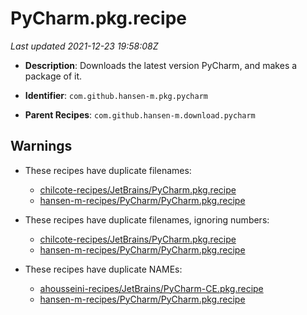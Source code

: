 # PyCharm.pkg.recipe

_Last updated 2021-12-23 19:58:08Z_

- **Description**: Downloads the latest version PyCharm, and makes a package of it.

- **Identifier**: `com.github.hansen-m.pkg.pycharm`

- **Parent Recipes**: `com.github.hansen-m.download.pycharm`

## Warnings

- These recipes have duplicate filenames:
    - [chilcote-recipes/JetBrains/PyCharm.pkg.recipe](/autopkg-dupe-tracker/chilcote-recipes/JetBrains/PyCharm.pkg.recipe)
    - [hansen-m-recipes/PyCharm/PyCharm.pkg.recipe](/autopkg-dupe-tracker/hansen-m-recipes/PyCharm/PyCharm.pkg.recipe)

- These recipes have duplicate filenames, ignoring numbers:
    - [chilcote-recipes/JetBrains/PyCharm.pkg.recipe](/autopkg-dupe-tracker/chilcote-recipes/JetBrains/PyCharm.pkg.recipe)
    - [hansen-m-recipes/PyCharm/PyCharm.pkg.recipe](/autopkg-dupe-tracker/hansen-m-recipes/PyCharm/PyCharm.pkg.recipe)

- These recipes have duplicate NAMEs:
    - [ahousseini-recipes/JetBrains/PyCharm-CE.pkg.recipe](/autopkg-dupe-tracker/ahousseini-recipes/JetBrains/PyCharm-CE.pkg.recipe)
    - [hansen-m-recipes/PyCharm/PyCharm.pkg.recipe](/autopkg-dupe-tracker/hansen-m-recipes/PyCharm/PyCharm.pkg.recipe)